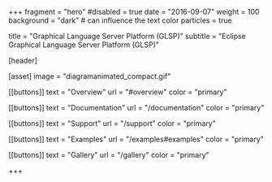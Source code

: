 +++
fragment = "hero"
#disabled = true
date = "2016-09-07"
weight = 100
background = "dark" # can influence the text color
particles = true

title = "Graphical Language Server Platform (GLSP)"
subtitle = "Eclipse Graphical Language Server Platform (GLSP)"

[header]


[asset]
  image = "diagramanimated_compact.gif"

[[buttons]]
  text = "Overview"
  url = "#overview"
  color = "primary"

[[buttons]]
  text = "Documentation"
  url = "/documentation"
  color = "primary"

[[buttons]]
  text = "Support"
  url = "/support"
  color = "primary"

[[buttons]]
  text = "Examples"
  url = "/examples#examples"
  color = "primary"

[[buttons]]
  text = "Gallery"
  url = "/gallery"
  color = "primary"

+++
